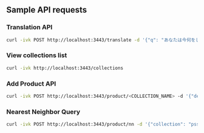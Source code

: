 ## Sample API requests


### Translation API

```bash
curl -ivk POST http://localhost:3443/translate -d '{"q": "あなたは今何をしていますか", "source": "ja", "target": "en"}' -H 'Content-Type: application/json'
```

### View collections list

```bash
curl -ivk http://localhost:3443/collections
```

### Add Product API

```bash
curl -ivk POST http://localhost:3443/product/<COLLECTION_NAME> -d '{"description": "this is a cool thing", "id": "thing-123", "price": 1.23, "quantity": 1 }' -H 'Content-Type: application/json'
```

### Nearest Neighbor Query
```bash
curl -ivk POST http://localhost:3443/product/nn -d '{"collection": "pss-test", "query": "Show me something cool." }' -H 'Content-Type: application/json' 
```

